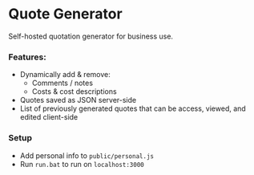 # Quote Generator

Self-hosted quotation generator for business use.
### Features:
- Dynamically add & remove:
  - Comments / notes
  - Costs & cost descriptions
- Quotes saved as JSON server-side
- List of previously generated quotes that can be access, viewed, and edited client-side

### Setup
- Add personal info to `public/personal.js`
- Run `run.bat` to run on `localhost:3000`
